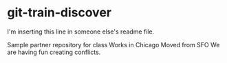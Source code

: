 # git-train-discover

I'm inserting this line in someone else's readme file.

Sample partner repository for class
Works in Chicago
Moved from SFO
We are having fun creating conflicts.
